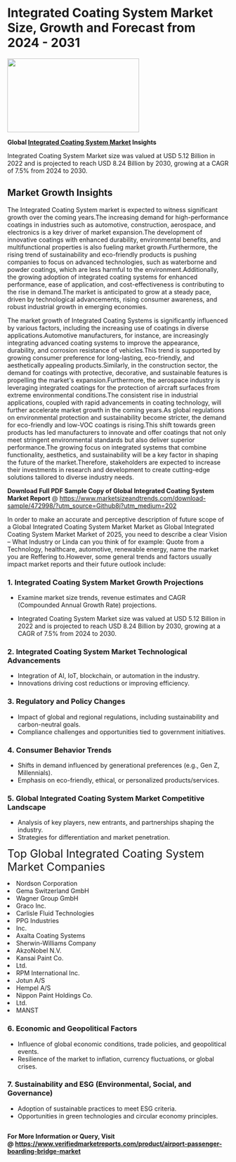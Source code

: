 <H1>Integrated Coating System Market Size, Growth and Forecast from 2024 - 2031</H1><img class="aligncenter size-medium wp-image-584254" src="https://thirdeyenews.in/wp-content/uploads/2024/09/Global-Market-Research-300x168.jpeg" alt="" width="300" height="168" /><p><strong>Global&nbsp;<a href="https://www.marketsizeandtrends.com/download-sample/472998/?utm_source=Github8j?utm_medium=202">Integrated Coating System Market</a> Insights</strong></p><p>Integrated Coating System Market size was valued at USD 5.12 Billion in 2022 and is projected to reach USD 8.24 Billion by 2030, growing at a CAGR of 7.5% from 2024 to 2030.</p><p><h2>Market Growth Insights</h2> <p>The Integrated Coating System market is expected to witness significant growth over the coming years.The increasing demand for high-performance coatings in industries such as automotive, construction, aerospace, and electronics is a key driver of market expansion.The development of innovative coatings with enhanced durability, environmental benefits, and multifunctional properties is also fueling market growth.Furthermore, the rising trend of sustainability and eco-friendly products is pushing companies to focus on advanced technologies, such as waterborne and powder coatings, which are less harmful to the environment.Additionally, the growing adoption of integrated coating systems for enhanced performance, ease of application, and cost-effectiveness is contributing to the rise in demand.The market is anticipated to grow at a steady pace, driven by technological advancements, rising consumer awareness, and robust industrial growth in emerging economies.</p> <p>The market growth of Integrated Coating Systems is significantly influenced by various factors, including the increasing use of coatings in diverse applications.Automotive manufacturers, for instance, are increasingly integrating advanced coating systems to improve the appearance, durability, and corrosion resistance of vehicles.This trend is supported by growing consumer preference for long-lasting, eco-friendly, and aesthetically appealing products.Similarly, in the construction sector, the demand for coatings with protective, decorative, and sustainable features is propelling the market's expansion.Furthermore, the aerospace industry is leveraging integrated coatings for the protection of aircraft surfaces from extreme environmental conditions.The consistent rise in industrial applications, coupled with rapid advancements in coating technology, will further accelerate market growth in the coming years.As global regulations on environmental protection and sustainability become stricter, the demand for eco-friendly and low-VOC coatings is rising.This shift towards green products has led manufacturers to innovate and offer coatings that not only meet stringent environmental standards but also deliver superior performance.The growing focus on integrated systems that combine functionality, aesthetics, and sustainability will be a key factor in shaping the future of the market.Therefore, stakeholders are expected to increase their investments in research and development to create cutting-edge solutions tailored to diverse industry needs.</p> <p><span class=""><strong>Download Full PDF Sample Copy of Global Integrated Coating System Market Report</strong> @ <a href="https://www.marketsizeandtrends.com/download-sample/472998/?utm_source=Github8j?utm_medium=202" target="_blank">https://www.marketsizeandtrends.com/download-sample/472998/?utm_source=Github8j?utm_medium=202</a></span></p><p>In order to make an accurate and perceptive description of future scope of a Global&nbsp;Integrated Coating System Market Market as Global&nbsp;Integrated Coating System Market Market of 2025, you need to describe a clear Vision &ndash; What Industry or Linda can you think of for example: Quote from a Technology, healthcare, automotive, renewable energy, name the market you are Reffering to.However, some general trends and factors usually impact market reports and their future outlook include:</p><h3>1.&nbsp;<strong>Integrated Coating System Market Growth Projections</strong></h3><ul><li>Examine market size trends, revenue estimates and CAGR (Compounded Annual Growth Rate) projections.</li><li><p>Integrated Coating System Market size was valued at USD 5.12 Billion in 2022 and is projected to reach USD 8.24 Billion by 2030, growing at a CAGR of 7.5% from 2024 to 2030.</p></li></ul><h3>2.&nbsp;<strong>Integrated Coating System Market Technological Advancements</strong></h3><ul><li>Integration of AI, IoT, blockchain, or automation in the industry.</li><li>Innovations driving cost reductions or improving efficiency.</li></ul><h3>3.&nbsp;<strong>Regulatory and Policy Changes</strong></h3><ul><li>Impact of global and regional regulations, including sustainability and carbon-neutral goals.</li><li>Compliance challenges and opportunities tied to government initiatives.</li></ul><h3>4.&nbsp;<strong>Consumer Behavior Trends</strong></h3><ul><li>Shifts in demand influenced by generational preferences (e.g., Gen Z, Millennials).</li><li>Emphasis on eco-friendly, ethical, or personalized products/services.</li></ul><h3>5.&nbsp;<strong>Global Integrated Coating System Market Competitive Landscape</strong></h3><ul><li>Analysis of key players, new entrants, and partnerships shaping the industry.</li><li>Strategies for differentiation and market penetration.</li></ul><p data-pm-slice="1 1 []"><span style="color: inherit; font-family: inherit; font-size: 25px;">Top Global Integrated Coating System Market Companies</span></p><div class="" data-test-id=""><p><li>Nordson Corporation</li><li> Gema Switzerland GmbH</li><li> Wagner Group GmbH</li><li> Graco Inc.</li><li> Carlisle Fluid Technologies</li><li> PPG Industries</li><li> Inc.</li><li> Axalta Coating Systems</li><li> Sherwin-Williams Company</li><li> AkzoNobel N.V.</li><li> Kansai Paint Co.</li><li> Ltd.</li><li> RPM International Inc.</li><li> Jotun A/S</li><li> Hempel A/S</li><li> Nippon Paint Holdings Co.</li><li> Ltd.</li><li> MANST</li></p></div><h3>6.&nbsp;<strong>Economic and Geopolitical Factors</strong></h3><ul><li>Influence of global economic conditions, trade policies, and geopolitical events.</li><li>Resilience of the market to inflation, currency fluctuations, or global crises.</li></ul><h3>7.&nbsp;<strong>Sustainability and ESG (Environmental, Social, and Governance)</strong></h3><ul><li>Adoption of sustainable practices to meet ESG criteria.</li><li>Opportunities in green technologies and circular economy principles.</li></ul><h2><strong style="font-size: 14px;">For More Information or Query, Visit @&nbsp;</strong><a style="background-color: #ffffff; font-size: 14px;" href="https://www.marketsizeandtrends.com/report/integrated-coating-system-market/" target="_blank">https://www.verifiedmarketreports.com/product/airport-passenger-boarding-bridge-market</a></h2>
